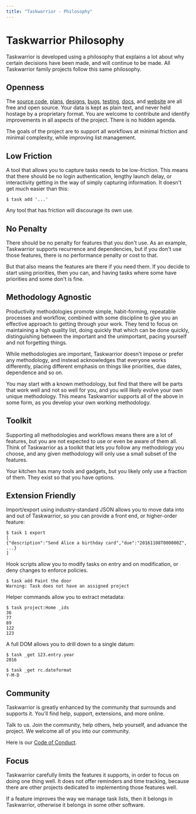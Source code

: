 ```yaml
---
title: "Taskwarrior - Philosophy"
---
```


# Taskwarrior Philosophy

Taskwarrior is developed using a philosophy that explains a lot about why certain decisions have been made, and will continue to be made.
All Taskwarrior family projects follow this same philosophy.

## Openness

The [source code](https://github.com/GothenburgBitFactory/taskwarrior), [plans](https://github.com/GothenburgBitFactory/taskwarrior/blob/develop/doc/devel/rfcs/plans.md), [designs](https://github.com/GothenburgBitFactory/taskwarrior/blob/develop/doc/devel/rfcs/README.md), [bugs](https://github.com/GothenburgBitFactory/taskwarrior/issues), [testing](https://github.com/GothenburgBitFactory/taskwarrior/actions), [docs](../), and [website](https://github.com/GothenburgBitFactory/tw.org) are all free and open source.
Your data is kept as plain text, and never held hostage by a proprietary format.
You are welcome to contribute and identify improvements in all aspects of the project.
There is no hidden agenda.

The goals of the project are to support all workflows at minimal friction and minimal complexity, while improving list management.

## Low Friction

A tool that allows you to capture tasks needs to be low-friction.
This means that there should be no login authentication, lengthy launch delay, or interactivity getting in the way of simply capturing information.
It doesn't get much easier than this:

```
$ task add '...'
```

Any tool that has friction will discourage its own use.

## No Penalty

There should be no penalty for features that you don't use.
As an example, Taskwarrior supports recurrence and dependencies, but if you don't use those features, there is no performance penalty or cost to that.

But that also means the features are there if you need them.
If you decide to start using priorities, then you can, and having tasks where some have priorities and some don't is fine.

## Methodology Agnostic

Productivity methodologies promote simple, habit-forming, repeatable processes and workflow, combined with some discipline to give you an effective approach to getting through your work.
They tend to focus on maintaining a high quality list, doing quickly that which can be done quickly, distinguishing between the important and the unimportant, pacing yourself and not forgetting things.

While methodologies are important, Taskwarrior doesn't impose or prefer any methodology, and instead acknowledges that everyone works differently, placing different emphasis on things like priorities, due dates, dependence and so on.

You may start with a known methodology, but find that there will be parts that work well and not so well for you, and you will likely evolve your own unique methodology.
This means Taskwarrior supports all of the above in some form, as you develop your own working methodology.

## Toolkit

Supporting all methodologies and workflows means there are a lot of features, but you are not expected to use or even be aware of them all.
Think of Taskwarrior as a toolkit that lets you follow any methodology you choose, and any given methodology will only use a small subset of the features.

Your kitchen has many tools and gadgets, but you likely only use a fraction of them.
They exist so that you have options.

## Extension Friendly

Import/export using industry-standard JSON allows you to move data into and out of Taskwarrior, so you can provide a front end, or higher-order feature:

```
$ task 1 export
[
{"description":"Send Alice a birthday card","due":"20161108T000000Z", ...}
]
```

Hook scripts allow you to modify tasks on entry and on modification, or deny changes to enforce policies.

```
$ task add Paint the door
Warning: Task does not have an assigned project
```

Helper commands allow you to extract metadata:

```
$ task project:Home _ids
36
77
89
122
123
```

A full DOM allows you to drill down to a single datum:

```
$ task _get 123.entry.year
2016

$ task _get rc.dateformat
Y-M-D
```

## Community

Taskwarrior is greatly enhanced by the community that surrounds and supports it.
You'll find help, support, extensions, and more online.

Talk to us.
Join the community, help others, help yourself, and advance the project.
We welcome all of you into our community.

Here is our [Code of Conduct](../../conduct/).

## Focus

Taskwarrior carefully limits the features it supports, in order to focus on doing one thing well.
It does not offer reminders and time tracking, because there are other projects dedicated to implementing those features well.

If a feature improves the way we manage task lists, then it belongs in Taskwarrior, otherwise it belongs in some other software.
